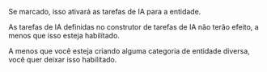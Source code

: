 Se marcado, isso ativará as tarefas de IA para a entidade.

As tarefas de IA definidas no construtor de tarefas de IA não terão efeito, a menos que isso esteja habilitado.

A menos que você esteja criando alguma categoria de entidade diversa, você quer deixar isso habilitado.